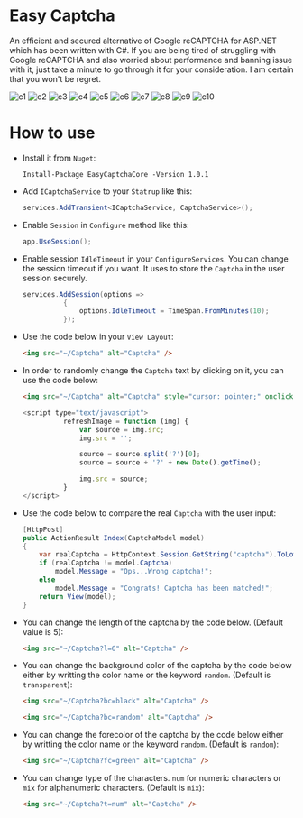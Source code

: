 # Easy Captcha
An efficient and secured alternative of Google reCAPTCHA for ASP.NET which has been written with C#. If you are being tired of struggling with Google reCAPTCHA and also worried about performance and banning issue with it, just take a minute to go through it for your consideration. I am certain that you won't be regret.


![c1](https://user-images.githubusercontent.com/8726637/149615831-226a2616-0a2c-4932-aaa9-61bdaed5cbd9.PNG)
![c2](https://user-images.githubusercontent.com/8726637/149615840-5db002d1-4380-491a-b349-c3611e3a286c.PNG)
![c3](https://user-images.githubusercontent.com/8726637/149615844-743957c5-4971-4176-8fac-d4bb9d622ab4.PNG)
![c4](https://user-images.githubusercontent.com/8726637/149615876-27b9ca2c-efd2-452f-baf9-471ead380f51.PNG)
![c5](https://user-images.githubusercontent.com/8726637/149615879-028c072e-6952-49ea-b108-745c4549d62b.PNG)
![c6](https://user-images.githubusercontent.com/8726637/149615881-95277c22-4196-4915-8d9f-9ff06e167e69.PNG)
![c7](https://user-images.githubusercontent.com/8726637/149615893-fd201df5-fa57-448e-ad99-c1e5a2d70bce.PNG)
![c8](https://user-images.githubusercontent.com/8726637/149615897-7f6f9742-fabc-441f-b9c8-f5ba14b83a1e.png)
![c9](https://user-images.githubusercontent.com/8726637/149615898-be83de38-9292-422d-89fc-112a8ec9f36c.png)
![c10](https://user-images.githubusercontent.com/8726637/149615900-5e02d9c0-aebd-4fe5-8455-f5977ae4baab.png)

# How to use
* Install it from `Nuget`:
  ```
  Install-Package EasyCaptchaCore -Version 1.0.1
  ```
* Add `ICaptchaService` to your `Statrup` like this:
  ```C#
  services.AddTransient<ICaptchaService, CaptchaService>();
  ```
* Enable `Session` in `Configure` method like this:
  ```C#
  app.UseSession();
  ```
* Enable session `IdleTimeout` in your `ConfigureServices`. You can change the session timeout if you want. It uses to store the `Captcha` in the user session securely.

  ```C#
  services.AddSession(options =>
            {
                options.IdleTimeout = TimeSpan.FromMinutes(10);
            });
  ```            
* Use the code below in your `View Layout`:

  ```HTML
  <img src="~/Captcha" alt="Captcha" />
  ```
* In order to randomly change the `Captcha` text by clicking on it, you can use the code below:

  ```HTML
  <img src="~/Captcha" alt="Captcha" style="cursor: pointer;" onclick="refreshImage(this);" />
  ```
  ```Javascript
  <script type="text/javascript">
            refreshImage = function (img) {
                var source = img.src;
                img.src = '';

                source = source.split('?')[0];
                source = source + '?' + new Date().getTime();

                img.src = source;
            }
  </script>
  ```
* Use the code below to compare the real `Captcha` with the user input:

  ```C#
  [HttpPost]
  public ActionResult Index(CaptchaModel model)
  {
      var realCaptcha = HttpContext.Session.GetString("captcha").ToLower();
      if (realCaptcha != model.Captcha)
          model.Message = "Ops...Wrong captcha!";
      else
          model.Message = "Congrats! Captcha has been matched!";
      return View(model);
  }
  ```
* You can change the length of the captcha by the code below. (Default value is 5):
  ```HTML
  <img src="~/Captcha?l=6" alt="Captcha" />
  ```
* You can change the background color of the captcha by the code below either by writting the color name or the keyword `random`. (Default is `transparent`):
  ```HTML
  <img src="~/Captcha?bc=black" alt="Captcha" />
  ```  
  ```HTML
  <img src="~/Captcha?bc=random" alt="Captcha" />
  ```  
* You can change the forecolor of the captcha by the code below either by writting the color name or the keyword `random`. (Default is `random`):
  ```HTML
  <img src="~/Captcha?fc=green" alt="Captcha" />
  ```
* You can change type of the characters. `num` for numeric characters or `mix` for alphanumeric characters. (Default is `mix`):
  ```HTML
  <img src="~/Captcha?t=num" alt="Captcha" />
  ```
